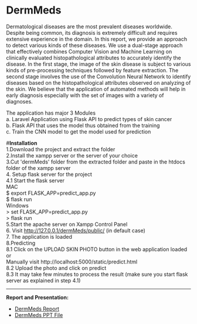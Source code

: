 # DermMeds
<p>
Dermatological diseases are the most prevalent diseases worldwide. Despite being common,
its diagnosis is extremely difficult and requires extensive experience in the domain.
In this report, we provide an approach to detect various kinds of these diseases.
We use a dual-stage approach that effectively combines Computer Vision and Machine
Learning on clinically evaluated histopathological attributes to accurately identify the
disease. In the first stage, the image of the skin disease is subject to various kinds
of pre-processing techniques followed by feature extraction. The second stage involves
the use of the Convolution Neural Network to identify diseases based on the histopathological
attributes observed on analyzing of the skin. We believe that the application of
automated methods will help in early diagnosis especially with the set of images with a
variety of diagnoses.
</p>
The application has major 3 Modules<br>
 a. Laravel Application using Flask API to predict types of skin cancer<br>
 b. Flask API that uses the model thus obtained from the training <br>
 c. Train the CNN model to get the model used for prediction <br>
 
 #<b>Installation</b><br>
  1.Download the project and extract the folder<br>
  2.Install the xampp server or the server of your choice<br>
  3.Cut 'dermMeds' folder from the extracted folder and paste in the htdocs folder of the xampp server <br>
  4. Setup flask server for the project <br>
    4.1 Start the flask server<br>
    MAC <br>
    $ export FLASK_APP=predict_app.py<br>
    $ flask run<br>
    Windows<br>
    > set FLASK_APP=predict_app.py<br>
    > flask run<br>
  5.Start the apache server on Xampp Control Panel<br>
  6. Visit http://127.0.0.1/dermMeds/public/ (in default case)<br>
  7. The application is loaded <br>
  8.Predicting <br>
    8.1 Click on the UPLOAD SKIN PHOTO button in the web application loaded<br>
    or <br>
    Manually visit http://localhost:5000/static/predict.html<br>
    8.2 Upload the photo and click on predict <br>
    8.3 It may take few minutes to process the result (make sure you start flask server as explained in step 4.1)<br>

  <hr>
<b> Report and Presentation:</b>
<ul>
  <li><a href="">DermMeds Report</a></li>
  <li><a href="dermMeds.pptm">DermMeds PPT File<a></li>
</ul>
  
